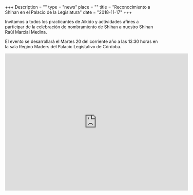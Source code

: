 +++
Description = ""
type = "news"
place = ""
title = "Reconocimiento a Shihan en el Palacio de la Legislatura"
date = "2018-11-17"
+++

Invitamos a todos los practicantes de Aikido y actividades afines a participar de la celebración de nombramiento de Shihan a nuestro Shihan Raúl Marcial Medina.

El evento se desarrollará el Martes 20 del corriente año a las 13:30 horas en la sala Regino Maders del Palacio Legistalivo de Córdoba.

<iframe src="https://www.google.com/maps/embed?pb=!1m18!1m12!1m3!1d851.2362121464909!2d-64.18554472254951!3d-31.41564556378918!2m3!1f0!2f0!3f0!3m2!1i1024!2i768!4f13.1!3m3!1m2!1s0x943298de4ffb5583%3A0x3c3701a0a7ec8a3b!2sLegislature+of+the+Province+of+C%C3%B3rdoba!5e0!3m2!1sen!2sar!4v1542487884894" width="600" height="450" frameborder="0" style="border:0" allowfullscreen></iframe>
